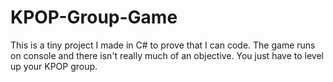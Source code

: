 # KPOP-Group-Game
This is a tiny project I made in C# to prove that I can code. The game runs on console and there isn't really much of an objective. You just have to level up your KPOP group.
